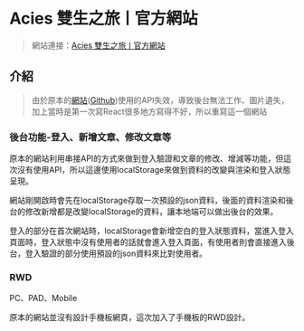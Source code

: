 # Acies 雙生之旅ㅣ官方網站
>網站連接：[Acies 雙生之旅ㅣ官方網站](https://acies-s.vercel.app/)
>
## 介紹
>由於原本的[網站](https://acies-ten.vercel.app/)([Github](https://github.com/sweetyue9045/Acies))使用的API失效，導致後台無法工作、圖片遺失，加上當時是第一次寫React很多地方寫得不好，所以重寫這一個網站
>
### 後台功能-登入、新增文章、修改文章等
原本的網站利用串接API的方式來做到登入驗證和文章的修改、增減等功能，但這次沒有使用API，所以這邊使用localStorage來做到資料的改變與渲染和登入狀態呈現。

網站剛開啟時會先在localStorage存取一次預設的json資料，後面的資料渲染和後台的修改新增都是改變localStorage的資料，讓本地端可以做出後台的效果。

登入的部分在首次網站時，localStorage會新增空白的登入狀態資料，當進入登入頁面時，登入狀態中沒有使用者的話就會進入登入頁面，有使用者則會直接進入後台，登入驗證的部分使用預設的json資料來比對使用者。

### RWD
PC、PAD、Mobile

原本的網站並沒有設計手機板網頁，這次加入了手機板的RWD設計。

